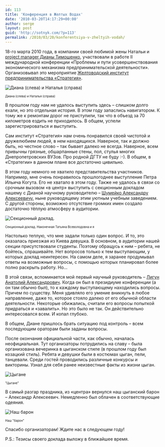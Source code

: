 ```yaml
---
id: 113
title: 'Конференция в Желтых Водах'
date: '2010-03-20T14:17:29+00:00'
author: serge
layout: post
guid: 'http://sotnyk.com/?p=113'
permalink: /2010/03/20/konferentsiya-v-zheltyih-vodah/
---
```


18-го марта 2010 года, в компании своей любимой жены Натальи и [project manager Дианы Тимошенко](http://diana-timoshenko.blogspot.com/), участвовали в работе II международной конференции «Проблемы и пути усовершенствования экономического механизма предпринимательской деятельности». Организовывал это мероприятие [Желтоводский институт предпринимательства «Стратегия»](http://strategy.at.ua/).

![Диана (слева) и Наталья (справа)](https://sotnyk.github.io/pics/YellowRiver2010/DianaNata.jpg "Диана и Наталья")

<sub><sup>Диана (слева) и Наталья (справа)</sup></sub>

В прошлом году нам не удалось выступить здесь – слишком долго ехали, но это отдельная история. В этом году запаслись навигатором. К тому же к ремонтам дорог не приступили, так что в объезд за 70 километров ездить не приходилось. В общем, успели зарегистрироваться и выступить.

Сам институт «Стратегия» нам очень понравился своей чистотой и дружелюбием людей, в нем находящихся. Наверное, так и должно быть, но честное слово – так бывает далеко не всегда. Наверное, всем привычны грязные, обшарпанные стены, пол, стулья многих Днепропетровских ВУЗов. Про родной ДГТУ не буду :-). В общем, в «Стратегии» в данном плане все достаточно цивильно.

В этом году немного не хватило представительства участников. Например, мне очень понравилось прошлогоднее выступление Петра Ильича Когута. Его не хватало в этом году. Также не удалось в связи со срочным вызовом «в центр» выступить с секционным докладом нашему с Дианой научному руководителю – [Шумейко Александру Алексеевичу](http://ru.wikipedia.org/wiki/%D0%A8%D1%83%D0%BC%D0%B5%D0%B9%D0%BA%D0%BE,_%D0%90%D0%BB%D0%B5%D0%BA%D1%81%D0%B0%D0%BD%D0%B4%D1%80_%D0%90%D0%BB%D0%B5%D0%BA%D1%81%D0%B5%D0%B5%D0%B2%D0%B8%D1%87), ныне руководящему этим уютным учебным заведением. С другой стороны, возможно отсутствие громких имен создало достаточно тёплую атмосферу в аудитории.

![Секционный доклад.](https://sotnyk.github.io/pics/YellowRiver2010/me.jpg "Секционный доклад. Наконечная Татьяна Всеволодовна и я.")

<sub><sup>Секционный доклад. Наконечная Татьяна Всеволодовна и я</sup></sub>

Настолько теплую, что мне задали только один вопрос. И то, это оказалась приезжая из Киева девушка. В основном, в аудитории нашей секции присутствовали студенты. Поэтому обращусь к ним – ребята, не бойтесь, спрашивайте. Нет вопросов только к тем выступающим, у которых доклад неинтересен. На самом деле, я заранее продумывал ответы на возможные вопросы, с помощью которых планировал более полно раскрыть работу. Но…

В этой связи, вспоминается мой первый научный руководитель – [Лигун Анатолий Александрович](http://ru.wikipedia.org/wiki/%D0%9B%D0%B8%D0%B3%D1%83%D0%BD,_%D0%90%D0%BD%D0%B0%D1%82%D0%BE%D0%BB%D0%B8%D0%B9_%D0%90%D0%BB%D0%B5%D0%BA%D1%81%D0%B0%D0%BD%D0%B4%D1%80%D0%BE%D0%B2%D0%B8%D1%87). Когда он был в президиуме конференции (а он там обычно был), то к каждому выступающему находились вопросы. Причем по существу. Меня удивляло его умение вникнуть в любое направление, даже то, которое стояло далеко от его обычной области деятельности. Некоторые обижались, считали его вопросы попыткой придраться и «завалить». Но это было не так. Он действительно интересовался всем. И копал глубоко.

В общем, Диане пришлось брать ситуацию под контроль – всем последующим ораторам были заданы вопросы.

После окончания официальной части, как обычно, началась неофициальная. Тут организаторы потрудились на славу – была организована вечеринка в цыганском стиле (в прошлом году был козацкий стиль). Ребята и девушки были в костюмах цыган, пели, танцевали. Среди гостей проводились различные конкурсы и викторины. Узнал для себя ранее неизвестные факты из жизни цыган.

![Цыгане](https://sotnyk.github.io/pics/YellowRiver2010/gipsy.jpg "Цыгане")

<sub><sup>"Цыгане"</sub></sup>

В самый разгар праздника, из «центра» вернулся наш цыганский барон – Александр Алексеевич. Немедленно был облачен в соответствующие одеяния.

![Наш барон](https://sotnyk.github.io/pics/YellowRiver2010/Baron.jpg "Наш барон")

<sub><sup>Наш "барон"</sub></sup>

Спасибо организаторам! Ждите нас в следующем году!

P.S.: Тезисы своего доклада выложу в ближайшее время.